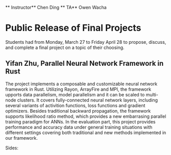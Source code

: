 ** Instructor** Chen Ding
** TA** Owen Wacha

# Public Release of Final Projects

Students had from Monday, March 27 to Friday April 28 to propose, discuss, and complete a final project on a topic of their choosing.

## Yifan Zhu, Parallel Neural Network Framework in Rust

The project implements a composable and customizable neural network framework in Rust. Utilizing Rayon, ArrayFire and MPI, 
the framework upports data parallelism, model parallelism and it can be scaled to multi-node clusters.
It covers fully-connected neural network layers, including several variants of activition functions, loss functions and gradient optimizers. 
Besides traditional backward propagation, the framework supports likelihood ratio method, which provides a new embarrasing parallel training 
paradigm for ANNs. In the evaluation part, this project provides performance and accuracy data under general training situations with different 
settings covering both traditional and new methods implemented in our framework.

Sides: 
